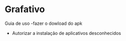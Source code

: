 # Grafativo

Guia de uso 
-fazer o dowload do apk
- Autorizar a instalação de aplicativos desconhecidos
